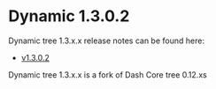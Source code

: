 Dynamic 1.3.0.2
==================

Dynamic tree 1.3.x.x release notes can be found here:
- [v1.3.0.2](release-notes/dynamic/release-notes.md)

Dynamic tree 1.3.x.x is a fork of Dash Core tree 0.12.xs